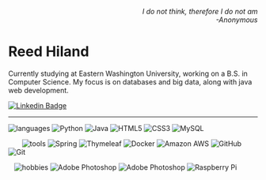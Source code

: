 <p align="right"><i>I do not think, therefore I do not am<br>-Anonymous</i></p>
<h1>Reed Hiland</h1>
Currently studying at Eastern Washington University, working on a B.S. in Computer Science. My focus is on databases and big data, along with java web development.

[![Linkedin Badge](https://img.shields.io/badge/-wendel--hiland-blue?style=flat-square&logo=Linkedin&logoColor=white&link=https://www.linkedin.com/in/wendel-hiland/)](https://www.linkedin.com/in/wendel-hiland/)


----

![languages](https://img.shields.io/static/v1?label=&message=languages:&color=111&style=flat-square)
![Python](https://img.shields.io/badge/-Python-black?style=flat-square&logo=Python)
![Java](https://img.shields.io/badge/-java-E34A86?style=flat-square&logo=java)
![HTML5](https://img.shields.io/badge/-HTML5-E34F26?style=flat-square&logo=html5&logoColor=white)
![CSS3](https://img.shields.io/badge/-CSS3-1572B6?style=flat-square&logo=css3)
![MySQL](https://img.shields.io/badge/-MySQL-black?style=flat-square&logo=mysql)

&nbsp;&nbsp;&nbsp;&nbsp;&nbsp;&nbsp;
![tools](https://img.shields.io/static/v1?label=&message=tools:&color=111&style=flat-square)
![Spring](https://img.shields.io/badge/spring%20MVC-%236DB33F.svg?style=flat-square&logo=spring&logoColor=white)
![Thymeleaf](https://img.shields.io/badge/Thymeleaf-%23005C0F.svg?style=flat-square&logo=Thymeleaf&logoColor=white)
![Docker](https://img.shields.io/badge/-Docker-black?style=flat-square&logo=docker)
![Amazon AWS](https://img.shields.io/badge/Amazon%20AWS-232F3E?style=flat-square&logo=amazon-aws)
![GitHub](https://img.shields.io/badge/-GitHub-181717?style=flat-square&logo=github)
![Git](https://img.shields.io/badge/-Git-black?style=flat-square&logo=git)

&nbsp;&nbsp;
![hobbies](https://img.shields.io/static/v1?label=&message=hobbies:&color=111&style=flat-square)
![Adobe Photoshop](https://img.shields.io/badge/Adobe%20Photoshop-%2331A8FF.svg?style=flat-square&logo=adobe%20photoshop&logoColor=white)
![Adobe Photoshop](https://img.shields.io/badge/Inventor-dcaf04.svg?style=flat-square&logo=autodesk&logoColor=white)
![Raspberry Pi](https://img.shields.io/badge/-Raspberry%20Pi-C51A4A?style=flat-square&logo=Raspberry-Pi)



<!--
**r-hiland/r-hiland** is a ✨ _special_ ✨ repository because its `README.md` (this file) appears on your GitHub profile.

Here are some ideas to get you started:

- 🔭 I’m currently working on ...
- 🌱 I’m currently learning ...
- 👯 I’m looking to collaborate on ...
- 🤔 I’m looking for help with ...
- 💬 Ask me about ...
- 📫 How to reach me: ...
- 😄 Pronouns: ...
- ⚡ Fun fact: ...
-->
